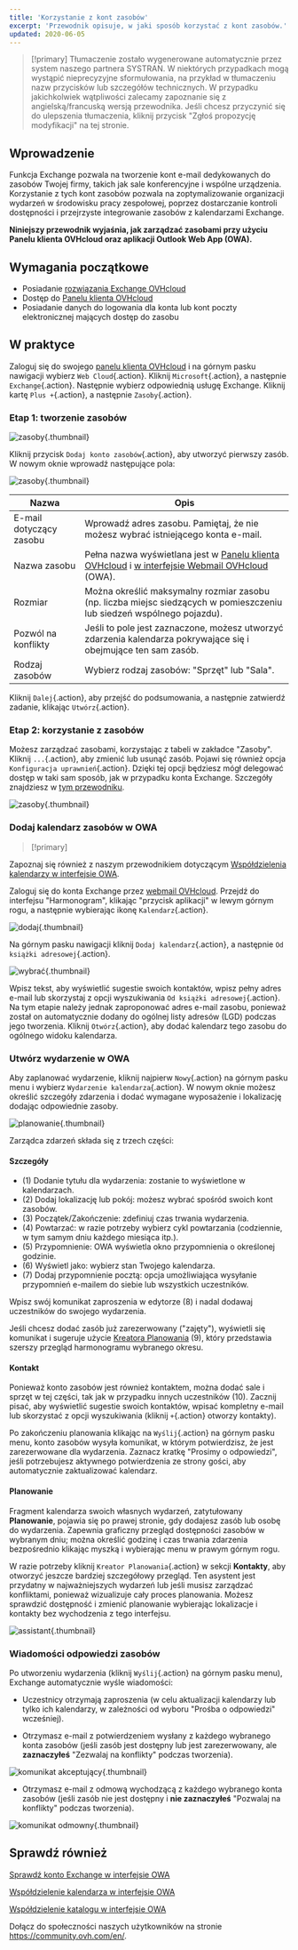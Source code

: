 ```yaml
---
title: 'Korzystanie z kont zasobów'
excerpt: 'Przewodnik opisuje, w jaki sposób korzystać z kont zasobów.'
updated: 2020-06-05
---
```


> [!primary]
> Tłumaczenie zostało wygenerowane automatycznie przez system naszego partnera SYSTRAN. W niektórych przypadkach mogą wystąpić nieprecyzyjne sformułowania, na przykład w tłumaczeniu nazw przycisków lub szczegółów technicznych. W przypadku jakichkolwiek wątpliwości zalecamy zapoznanie się z angielską/francuską wersją przewodnika. Jeśli chcesz przyczynić się do ulepszenia tłumaczenia, kliknij przycisk "Zgłoś propozycję modyfikacji" na tej stronie.
> 

## Wprowadzenie

Funkcja Exchange pozwala na tworzenie kont e-mail dedykowanych do zasobów Twojej firmy, takich jak sale konferencyjne i wspólne urządzenia. Korzystanie z tych kont zasobów pozwala na zoptymalizowanie organizacji wydarzeń w środowisku pracy zespołowej, poprzez dostarczanie kontroli dostępności i przejrzyste integrowanie zasobów z kalendarzami Exchange.

**Niniejszy przewodnik wyjaśnia, jak zarządzać zasobami przy użyciu Panelu klienta OVHcloud oraz aplikacji Outlook Web App (OWA).**

## Wymagania początkowe

- Posiadanie [rozwiązania Exchange OVHcloud](https://www.ovhcloud.com/pl/emails/hosted-exchange/)
- Dostęp do [Panelu klienta OVHcloud](https://www.ovh.com/auth/?action=gotomanager&from=https://www.ovh.pl/&ovhSubsidiary=pl)
- Posiadanie danych do logowania dla konta lub kont poczty elektronicznej mających dostęp do zasobu

## W praktyce

Zaloguj się do swojego [panelu klienta OVHcloud](https://www.ovh.com/auth/?action=gotomanager&from=https://www.ovh.pl/&ovhSubsidiary=pl) i na górnym pasku nawigacji wybierz `Web Cloud`{.action}. Kliknij `Microsoft`{.action}, a następnie `Exchange`{.action}. Następnie wybierz odpowiednią usługę Exchange. Kliknij kartę `Plus +`{.action}, a następnie `Zasoby`{.action}.

### Etap 1: tworzenie zasobów

![zasoby](images/exchange-resources-step1.png){.thumbnail}

Kliknij przycisk `Dodaj konto zasobów`{.action}, aby utworzyć pierwszy zasób. W nowym oknie wprowadź następujące pola:

![zasoby](images/exchange-resources-step2.png){.thumbnail}

|Nazwa|Opis|
|---|---|
|E-mail dotyczący zasobu|Wprowadź adres zasobu. Pamiętaj, że nie możesz wybrać istniejącego konta e-mail.|
|Nazwa zasobu|Pełna nazwa wyświetlana jest w [Panelu klienta OVHcloud](https://www.ovh.com/auth/?action=gotomanager&from=https://www.ovh.pl/&ovhSubsidiary=pl) i [w interfejsie Webmail OVHcloud](https://www.ovh.pl/mail/) (OWA).|
|Rozmiar|Można określić maksymalny rozmiar zasobu (np. liczba miejsc siedzących w pomieszczeniu lub siedzeń wspólnego pojazdu).|
|Pozwól na konflikty|Jeśli to pole jest zaznaczone, możesz utworzyć zdarzenia kalendarza pokrywające się i obejmujące ten sam zasób.|
|Rodzaj zasobów|Wybierz rodzaj zasobów: "Sprzęt" lub "Sala".|

Kliknij `Dalej`{.action}, aby przejść do podsumowania, a następnie zatwierdź zadanie, klikając `Utwórz`{.action}.

### Etap 2: korzystanie z zasobów

Możesz zarządzać zasobami, korzystając z tabeli w zakładce "Zasoby". Kliknij `...`{.action}, aby zmienić lub usunąć zasób. Pojawi się również opcja `Konfiguracja uprawnień`{.action}. Dzięki tej opcji będziesz mógł delegować dostęp w taki sam sposób, jak w przypadku konta Exchange. Szczegóły znajdziesz w [tym przewodniku](/pages/web_cloud/email_and_collaborative_solutions/microsoft_exchange/feature_delegation).

![zasoby](images/exchange-resources-step3.png){.thumbnail}

### Dodaj kalendarz zasobów w OWA

> [!primary]
>
Zapoznaj się również z naszym przewodnikiem dotyczącym [Współdzielenia kalendarzy w interfejsie OWA](/pages/web_cloud/email_and_collaborative_solutions/using_the_outlook_web_app_webmail/owa_calendar_sharing).
>

Zaloguj się do konta Exchange przez [webmail OVHcloud](https://www.ovh.pl/mail/). Przejdź do interfejsu "Harmonogram", klikając "przycisk aplikacji" w lewym górnym rogu, a następnie wybierając ikonę `Kalendarz`{.action}.

![dodaj](images/exchange-calendars-step1.png){.thumbnail}

Na górnym pasku nawigacji kliknij `Dodaj kalendarz`{.action}, a następnie `Od książki adresowej`{.action}.

![wybrać](images/exchange-resources-step4.png){.thumbnail}

Wpisz tekst, aby wyświetlić sugestie swoich kontaktów, wpisz pełny adres e-mail lub skorzystaj z opcji wyszukiwania `Od książki adresowej`{.action}. Na tym etapie należy jednak zaproponować adres e-mail zasobu, ponieważ został on automatycznie dodany do ogólnej listy adresów (LGD) podczas jego tworzenia. Kliknij `Otwórz`{.action}, aby dodać kalendarz tego zasobu do ogólnego widoku kalendarza.

### Utwórz wydarzenie w OWA

Aby zaplanować wydarzenie, kliknij najpierw `Nowy`{.action} na górnym pasku menu i wybierz `Wydarzenie kalendarza`{.action}. W nowym oknie możesz określić szczegóły zdarzenia i dodać wymagane wyposażenie i lokalizację dodając odpowiednie zasoby.

![planowanie](images/exchange-resources-step5_1.png){.thumbnail}

Zarządca zdarzeń składa się z trzech części:

#### Szczegóły

- (1) Dodanie tytułu dla wydarzenia: zostanie to wyświetlone w kalendarzach.
- (2) Dodaj lokalizację lub pokój: możesz wybrać spośród swoich kont zasobów.
- (3) Początek/Zakończenie: zdefiniuj czas trwania wydarzenia.
- (4) Powtarzać: w razie potrzeby wybierz cykl powtarzania (codziennie, w tym samym dniu każdego miesiąca itp.).
- (5) Przypomnienie: OWA wyświetla okno przypomnienia o określonej godzinie.
- (6) Wyświetl jako: wybierz stan Twojego kalendarza.
- (7) Dodaj przypomnienie pocztą: opcja umożliwiająca wysyłanie przypomnień e-mailem do siebie lub wszystkich uczestników.

Wpisz swój komunikat zaproszenia w edytorze (8) i nadal dodawaj uczestników do swojego wydarzenia.

Jeśli chcesz dodać zasób już zarezerwowany ("zajęty"), wyświetli się komunikat i sugeruje użycie [Kreatora Planowania](./#planowanie) (9), który przedstawia szerszy przegląd harmonogramu wybranego okresu.

#### Kontakt

Ponieważ konto zasobów jest również kontaktem, można dodać sale i sprzęt w tej części, tak jak w przypadku innych uczestników (10). Zacznij pisać, aby wyświetlić sugestie swoich kontaktów, wpisać kompletny e-mail lub skorzystać z opcji wyszukiwania (kliknij `+`{.action} otworzy kontakty).

Po zakończeniu planowania klikając na `Wyślij`{.action} na górnym pasku menu, konto zasobów wysyła komunikat, w którym potwierdzisz, że jest zarezerwowane dla wydarzenia. Zaznacz kratkę "Prosimy o odpowiedzi", jeśli potrzebujesz aktywnego potwierdzenia ze strony gości, aby automatycznie zaktualizować kalendarz.

#### Planowanie

Fragment kalendarza swoich własnych wydarzeń, zatytułowany **Planowanie**, pojawia się po prawej stronie, gdy dodajesz zasób lub osobę do wydarzenia. Zapewnia graficzny przegląd dostępności zasobów w wybranym dniu; można określić godzinę i czas trwania zdarzenia bezpośrednio klikając myszką i wybierając menu w prawym górnym rogu.

W razie potrzeby kliknij `Kreator Planowania`{.action} w sekcji **Kontakty**, aby otworzyć jeszcze bardziej szczegółowy przegląd. Ten asystent jest przydatny w najważniejszych wydarzeń lub jeśli musisz zarządzać konfliktami, ponieważ wizualizuje cały proces planowania. Możesz sprawdzić dostępność i zmienić planowanie wybierając lokalizacje i kontakty bez wychodzenia z tego interfejsu.

![assistant](images/exchange-resources-step6.png){.thumbnail}

### Wiadomości odpowiedzi zasobów

Po utworzeniu wydarzenia (kliknij `Wyślij`{.action} na górnym pasku menu), Exchange automatycznie wyśle wiadomości:

- Uczestnicy otrzymają zaproszenia (w celu aktualizacji kalendarzy lub tylko ich kalendarzy, w zależności od wyboru "Prośba o odpowiedzi" wcześniej).

- Otrzymasz e-mail z potwierdzeniem wysłany z każdego wybranego konta zasobów (jeśli zasób jest dostępny lub jest zarezerwowany, ale **zaznaczyłeś** "Zezwalaj na konflikty" podczas tworzenia).

![komunikat akceptujący](images/exchange-resources-step7.png){.thumbnail}

- Otrzymasz e-mail z odmową wychodzącą z każdego wybranego konta zasobów (jeśli zasób nie jest dostępny i **nie zaznaczyłeś** "Pozwalaj na konflikty" podczas tworzenia).

![komunikat odmowny](images/exchange-resources-step8.png){.thumbnail}

## Sprawdź również

[Sprawdź konto Exchange w interfejsie OWA](/pages/web_cloud/email_and_collaborative_solutions/using_the_outlook_web_app_webmail/email_owa)

[Współdzielenie kalendarza w interfejsie OWA](/pages/web_cloud/email_and_collaborative_solutions/using_the_outlook_web_app_webmail/owa_calendar_sharing)

[Współdzielenie katalogu w interfejsie OWA](/pages/web_cloud/email_and_collaborative_solutions/using_the_outlook_web_app_webmail/owa_directory_sharing)

Dołącz do społeczności naszych użytkowników na stronie <https://community.ovh.com/en/>.
